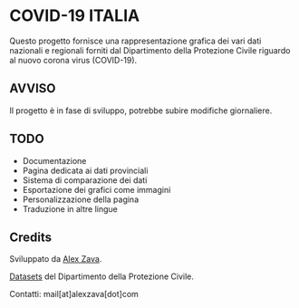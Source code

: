 # COVID-19 ITALIA

Questo progetto fornisce una rappresentazione grafica dei vari dati nazionali e regionali forniti dal Dipartimento della Protezione Civile riguardo
al nuovo corona virus (COVID-19).

## AVVISO
Il progetto è in fase di sviluppo, potrebbe subire modifiche giornaliere.

## TODO
* Documentazione
* Pagina dedicata ai dati provinciali
* Sistema di comparazione dei dati
* Esportazione dei grafici come immagini
* Personalizzazione della pagina
* Traduzione in altre lingue

## Credits
Sviluppato da [Alex Zava](https://alexzava.com).

[Datasets](https://github.com/pcm-dpc/COVID-19) del Dipartimento della Protezione Civile.

Contatti: mail[at]alexzava[dot]com
